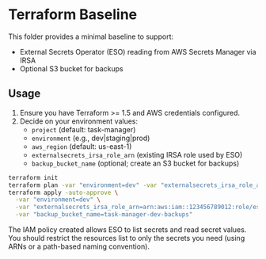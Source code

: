 # Terraform Baseline

This folder provides a minimal baseline to support:

- External Secrets Operator (ESO) reading from AWS Secrets Manager via IRSA
- Optional S3 bucket for backups

## Usage

1. Ensure you have Terraform >= 1.5 and AWS credentials configured.
2. Decide on your environment values:
   - `project` (default: task-manager)
   - `environment` (e.g., dev|staging|prod)
   - `aws_region` (default: us-east-1)
   - `externalsecrets_irsa_role_arn` (existing IRSA role used by ESO)
   - `backup_bucket_name` (optional; create an S3 bucket for backups)

```bash
terraform init
terraform plan -var "environment=dev" -var "externalsecrets_irsa_role_arn=arn:aws:iam::123456789012:role/eso-irsa"
terraform apply -auto-approve \
  -var "environment=dev" \
  -var "externalsecrets_irsa_role_arn=arn:aws:iam::123456789012:role/eso-irsa" \
  -var "backup_bucket_name=task-manager-dev-backups"
```

The IAM policy created allows ESO to list secrets and read secret values. You should restrict the resources list to only the secrets you need (using ARNs or a path-based naming convention).
